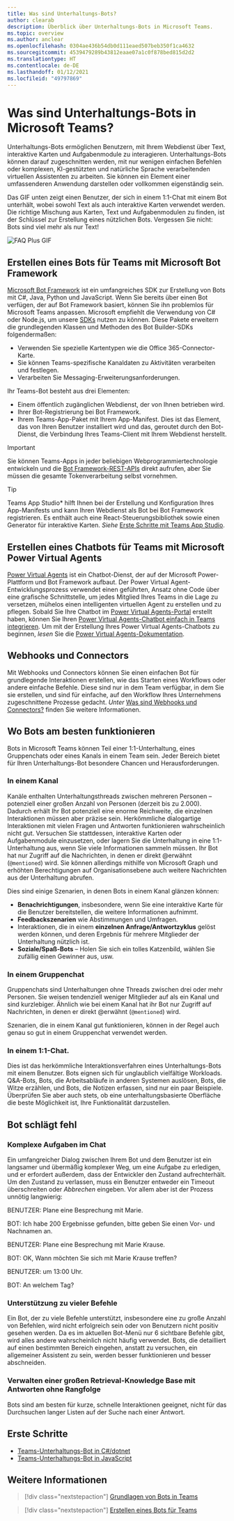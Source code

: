 ```yaml
---
title: Was sind Unterhaltungs-Bots?
author: clearab
description: Überblick über Unterhaltungs-Bots in Microsoft Teams.
ms.topic: overview
ms.author: anclear
ms.openlocfilehash: 0304ae436b54db0d111eaed507beb350f1ca4632
ms.sourcegitcommit: 4539479289b43812eaae07a1c0f878bed815d2d2
ms.translationtype: HT
ms.contentlocale: de-DE
ms.lasthandoff: 01/12/2021
ms.locfileid: "49797869"
---
```

# <a name="what-are-conversational-bots-in-microsoft-teams"></a>Was sind Unterhaltungs-Bots in Microsoft Teams?

Unterhaltungs-Bots ermöglichen Benutzern, mit Ihrem Webdienst über Text, interaktive Karten und Aufgabenmodule zu interagieren. Unterhaltungs-Bots können darauf zugeschnitten werden, mit nur wenigen einfachen Befehlen oder komplexen, KI-gestützten und natürliche Sprache verarbeitenden virtuellen Assistenten zu arbeiten. Sie können ein Element einer umfassenderen Anwendung darstellen oder vollkommen eigenständig sein.

Das GIF unten zeigt einen Benutzer, der sich in einem 1:1-Chat mit einem Bot unterhält, wobei sowohl Text als auch interaktive Karten verwendet werden. Die richtige Mischung aus Karten, Text und Aufgabenmodulen zu finden, ist der Schlüssel zur Erstellung eines nützlichen Bots. Vergessen Sie nicht: Bots sind viel mehr als nur Text!

![FAQ Plus GIF](~/assets/images/FAQPlusEndUser.gif)

## <a name="build--a-bot-for-teams-with-the-microsoft-bot-framework"></a>Erstellen eines Bots für Teams mit Microsoft Bot Framework

[Microsoft Bot Framework](https://dev.botframework.com/) ist ein umfangreiches SDK zur Erstellung von Bots mit C#, Java, Python und JavaScript. Wenn Sie bereits über einen Bot verfügen, der auf Bot Framework basiert, können Sie ihn problemlos für Microsoft Teams anpassen. Microsoft empfiehlt die Verwendung von C# oder Node.js, um unsere [SDKs](/microsoftteams/platform/#pivot=sdk-tools) nutzen zu können. Diese Pakete erweitern die grundlegenden Klassen und Methoden des Bot Builder-SDKs folgendermaßen:

* Verwenden Sie spezielle Kartentypen wie die Office 365-Connector-Karte.
* Sie können Teams-spezifische Kanaldaten zu Aktivitäten verarbeiten und festlegen.
* Verarbeiten Sie Messaging-Erweiterungsanforderungen.

Ihr Teams-Bot besteht aus drei Elementen:

* Einem öffentlich zugänglichen Webdienst, der von Ihnen betrieben wird.
* Ihrer Bot-Registrierung bei Bot Framework.
* Ihrem Teams-App-Paket mit Ihrem App-Manifest. Dies ist das Element, das von Ihren Benutzer installiert wird und das, geroutet durch den Bot-Dienst, die Verbindung Ihres Teams-Client mit Ihrem Webdienst herstellt.

> [!IMPORTANT]
> Sie können Teams-Apps in jeder beliebigen Webprogrammiertechnologie entwickeln und die [Bot Framework-REST-APIs](/bot-framework/rest-api/bot-framework-rest-overview) direkt aufrufen, aber Sie müssen die gesamte Tokenverarbeitung selbst vornehmen.

> [!TIP]
> Teams App Studio* hilft Ihnen bei der Erstellung und Konfiguration Ihres App-Manifests und kann Ihren Webdienst als Bot bei Bot Framework registrieren. Es enthält auch eine React-Steuerungsbibliothek sowie einen Generator für interaktive Karten. *Siehe* [Erste Schritte mit Teams App Studio](~/concepts/build-and-test/app-studio-overview.md).

## <a name="create-a-chatbot-for-teams-with-microsoft-power-virtual-agents"></a>Erstellen eines Chatbots für Teams mit Microsoft Power Virtual Agents

[Power Virtual Agents](/power-virtual-agents/fundamentals-what-is-power-virtual-agents) ist ein Chatbot-Dienst, der auf der Microsoft Power-Plattform und Bot Framework aufbaut.  Der Power Virtual Agent-Entwicklungsprozess verwendet einen geführten, Ansatz ohne Code über eine grafische Schnittstelle, um jedes Mitglied Ihres Teams in die Lage zu versetzen, mühelos einen intelligenten virtuellen Agent zu erstellen und zu pflegen.  Sobald Sie Ihre Chatbot im [Power Virtual Agents-Portal](https://powervirtualagents.microsoft.com) erstellt haben, können Sie Ihren [Power Virtual Agents-Chatbot einfach in Teams integrieren](how-to/add-power-virtual-agents-bot-to-teams.md). Um mit der Erstellung Ihres Power Virtual Agents-Chatbots zu beginnen, *lesen* Sie die [Power Virtual Agents-Dokumentation](https://docs.microsoft.com/power-virtual-agents/).

## <a name="webhooks-and-connectors"></a>Webhooks und Connectors

Mit Webhooks und Connectors können Sie einen einfachen Bot für grundlegende Interaktionen erstellen, wie das Starten eines Workflows oder andere einfache Befehle. Diese sind nur in dem Team verfügbar, in dem Sie sie erstellen, und sind für einfache, auf den Workflow Ihres Unternehmens zugeschnittene Prozesse gedacht. *Unter* [Was sind Webhooks und Connectors?](~/webhooks-and-connectors/what-are-webhooks-and-connectors.md) finden Sie weitere Informationen.

## <a name="where-bots-work-best"></a>Wo Bots am besten funktionieren

Bots in Microsoft Teams können Teil einer 1:1-Unterhaltung, eines Gruppenchats oder eines Kanals in einem Team sein. Jeder Bereich bietet für Ihren Unterhaltungs-Bot besondere Chancen und Herausforderungen.

### <a name="in-a-channel"></a>In einem Kanal

Kanäle enthalten Unterhaltungsthreads zwischen mehreren Personen – potenziell einer großen Anzahl von Personen (derzeit bis zu 2.000). Dadurch erhält Ihr Bot potenziell eine enorme Reichweite, die einzelnen Interaktionen müssen aber präzise sein. Herkömmliche dialogartige Interaktionen mit vielen Fragen und Antworten funktionieren wahrscheinlich nicht gut. Versuchen Sie stattdessen, interaktive Karten oder Aufgabenmodule einzusetzen, oder lagern Sie die Unterhaltung in eine 1:1-Unterhaltung aus, wenn Sie viele Informationen sammeln müssen. Ihr Bot hat nur Zugriff auf die Nachrichten, in denen er direkt @erwähnt (`@mentioned`) wird. Sie können allerdings mithilfe von Microsoft Graph und erhöhten Berechtigungen auf Organisationsebene auch weitere Nachrichten aus der Unterhaltung abrufen.

Dies sind einige Szenarien, in denen Bots in einem Kanal glänzen können:

* **Benachrichtigungen**, insbesondere, wenn Sie eine interaktive Karte für die Benutzer bereitstellen, die weitere Informationen aufnimmt.
* **Feedbackszenarien** wie Abstimmungen und Umfragen.
* Interaktionen, die in einem **einzelnen Anfrage/Antwortzyklus** gelöst werden können, und deren Ergebnis für mehrere Mitglieder der Unterhaltung nützlich ist.
* **Soziale/Spaß-Bots** – Holen Sie sich ein tolles Katzenbild, wählen Sie zufällig einen Gewinner aus, usw.

### <a name="in-a-group-chat"></a>In einem Gruppenchat

Gruppenchats sind Unterhaltungen ohne Threads zwischen drei oder mehr Personen. Sie weisen tendenziell weniger Mitglieder auf als ein Kanal und sind kurzlebiger. Ähnlich wie bei einem Kanal hat ihr Bot nur Zugriff auf Nachrichten, in denen er direkt @erwähnt (`@mentioned`) wird.

Szenarien, die in einem Kanal gut funktionieren, können in der Regel auch genau so gut in einem Gruppenchat verwendet werden.

### <a name="in-a-one-to-one-chat"></a>In einem 1:1-Chat.

Dies ist das herkömmliche Interaktionsverfahren eines Unterhaltungs-Bots mit einem Benutzer. Bots eignen sich für unglaublich vielfältige Workloads. Q&A-Bots, Bots, die Arbeitsabläufe in anderen Systemen auslösen, Bots, die Witze erzählen, und Bots, die Notizen erfassen, sind nur ein paar Beispiele. Überprüfen Sie aber auch stets, ob eine unterhaltungsbasierte Oberfläche die beste Möglichkeit ist, Ihre Funktionalität darzustellen.

## <a name="bot-fails"></a>Bot schlägt fehl

### <a name="having-multi-turn-experiences-in-chat"></a>Komplexe Aufgaben im Chat

Ein umfangreicher Dialog zwischen Ihrem Bot und dem Benutzer ist ein langsamer und übermäßig komplexer Weg, um eine Aufgabe zu erledigen, und er erfordert außerdem, dass der Entwickler den Zustand aufrechterhält. Um den Zustand zu verlassen, muss ein Benutzer entweder ein Timeout überschreiten oder *Abbrechen* eingeben. Vor allem aber ist der Prozess unnötig langwierig:

BENUTZER: Plane eine Besprechung mit Marie.

BOT: Ich habe 200 Ergebnisse gefunden, bitte geben Sie einen Vor- und Nachnamen an.

BENUTZER: Plane eine Besprechung mit Marie Krause.

BOT: OK, Wann möchten Sie sich mit Marie Krause treffen?

BENUTZER: um 13:00 Uhr.

BOT: An welchem Tag?

### <a name="supporting-too-many-commands"></a>Unterstützung zu vieler Befehle

Ein Bot, der zu viele Befehle unterstützt, insbesondere eine zu große Anzahl von Befehlen, wird nicht erfolgreich sein oder von Benutzern nicht positiv gesehen werden. Da es im aktuellen Bot-Menü nur 6 sichtbare Befehle gibt, wird alles andere wahrscheinlich nicht häufig verwendet. Bots, die detailliert auf einen bestimmten Bereich eingehen, anstatt zu versuchen, ein allgemeiner Assistent zu sein, werden besser funktionieren und besser abschneiden.

### <a name="maintaining-a-large-retrieval-knowledge-base-with-unranked-responses"></a>Verwalten einer großen Retrieval-Knowledge Base mit Antworten ohne Rangfolge

Bots sind am besten für kurze, schnelle Interaktionen geeignet, nicht für das Durchsuchen langer Listen auf der Suche nach einer Antwort.

## <a name="get-started"></a>Erste Schritte

* [Teams-Unterhaltungs-Bot in C#/dotnet](https://github.com/microsoft/BotBuilder-Samples/tree/master/samples/csharp_dotnetcore/57.teams-conversation-bot)
* [Teams-Unterhaltungs-Bot in JavaScript](https://github.com/microsoft/BotBuilder-Samples/tree/master/samples/javascript_nodejs/57.teams-conversation-bot)

## <a name="learn-more"></a>Weitere Informationen

> [!div class="nextstepaction"]
> [Grundlagen von Bots in Teams](~/bots/bot-basics.md)

> [!div class="nextstepaction"]
> [Erstellen eines Bots für Teams](~/bots/how-to/create-a-bot-for-teams.md)
